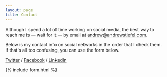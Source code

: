 ```yaml
---
layout: page
title: Contact
---
```


Although I spend a lot of time working on social media, the best way to reach me is  — wait for it — by email at [andrew@andrewstiefel.com](mailto:andrew@andrewstiefel.com).

Below is my contact info on social networks in the order that I check them. If that's all too confusing, you can use the form below.

[Twitter](https://twitter.com/andrewstiefel) / [Facebook](https://www.facebook.com/andrewstiefel) / [LinkedIn](https://www.linkedin.com/in/andrewstiefel/)

{% include form.html %}